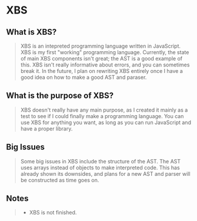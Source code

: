 # XBS
## What is XBS?
  > XBS is an intepreted programming language written in JavaScript. XBS is my first "working" programming language. Currently, the state of main XBS components isn't great; the AST is a good example of this. XBS isn't really informative about errors, and you can sometimes break it. In the future, I plan on rewriting XBS entirely once I have a good idea on how to make a good AST and paraser.
## What is the purpose of XBS?
  > XBS doesn't really have any main purpose, as I created it mainly as a test to see if I could finally make a programming language. You can use XBS for anything you want, as long as you can run JavaScript and have a proper library.
## Big Issues
  > Some big issues in XBS include the structure of the AST. The AST uses arrays instead of objects to make interpreted code. This has already shown its downsides, and plans for a new AST and parser will be constructed as time goes on.
## Notes
  > * XBS is not finished.
